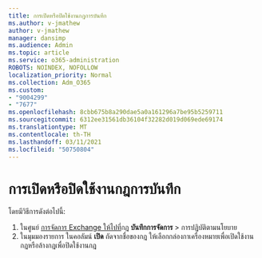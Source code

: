 ```yaml
---
title: การเปิดหรือปิดใช้งานกฎการบันทึก
ms.author: v-jmathew
author: v-jmathew
manager: dansimp
ms.audience: Admin
ms.topic: article
ms.service: o365-administration
ROBOTS: NOINDEX, NOFOLLOW
localization_priority: Normal
ms.collection: Adm_O365
ms.custom:
- "9004299"
- "7677"
ms.openlocfilehash: 8cbb675b8a290dae5a0a161296a7be95b5259711
ms.sourcegitcommit: 6312ee31561db36104f32282d019d069ede69174
ms.translationtype: MT
ms.contentlocale: th-TH
ms.lasthandoff: 03/11/2021
ms.locfileid: "50750804"
---
```

# <a name="enable-or-disable-a-journal-rule"></a>การเปิดหรือปิดใช้งานกฎการบันทึก

โดยมีวิธีการดังต่อไปนี้:

1. ในศูนย์ [การจัดการ Exchange ให้ไปที่](https://go.microsoft.com/fwlink/p/?linkid=2059104)กฎ **บันทึกการจัดการ**  >  การปฏิบัติตามนโยบาย
2. ในมุมมองรายการ ในคอลัมน์ **เปิด** ถัดจากชื่อของกฎ ให้เลือกกล่องกาเครื่องหมายเพื่อเปิดใช้งานกฎหรือล้างกฎเพื่อปิดใช้งานกฎ
